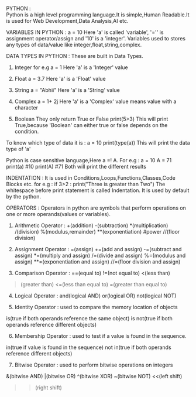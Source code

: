 PYTHON :  
Python is a high level programming language.It is simple,Human Readable.It is used for Web Development,Data Analysis,AI etc.


VARIABLES IN PYTHON :
a = 10 
Here 'a' is called 'variable', '='' is assignment operator/assign and '10' is a 'integer'.
Variables used to stores any types of data/value like integer,float,string,complex.

DATA TYPES IN PYTHON :
These are built in Data Types.

1. Integer
for e.g 
a = 1
Here 'a' is a 'Integer' value

2. Float
a = 3.7
Here 'a' is a 'Float' value

3. String
a = "Abhii"
Here 'a' is a 'String' value

4. Complex
a = 1+ 2j
Here 'a' is a 'Complex' value 
means value with a character

5. Boolean
They only return True or False
print(5>3)
This will print True,because 'Boolean' can either true or false depends on the condition.

To know which type of data it is :
a = 10
print(type(a))
This will print the data type of 'a' 

Python is case sensitive language,Here a =! A. For e.g :
a = 10
A = 71
print(a) #10
print(A) #71
Both will print the different results

INDENTATION :
It is used in Conditions,Loops,Functions,Classes,Code Blocks etc.
for e.g :
if 3>2 :
  print("Three is greater than Two") 
The whitespace before print statement is called Indentation.
It is used by default by the python.

OPERATORS :
Operators in python are  symbols that perform operations on one or more operands(values or variables).

1. Arithmetic Operator :
 +(addition)
 -(subtraction)
 *(multiplication)
 /(division)
 %(modulus,remainder)
 **(exponentiation) #power
 //(floor division) 


2. Assignment Operator :
=(assign)
+=(add and assign)
-=(subtract and assign)
*=(multiply and assign)
/=(divide and assign)
%=(modulus and assign)
**=(exponentiation and assign)
//=(floor division and assign)

3. Comparison Operator :
==(equal to)
!=(not equal to)
<(less than)
>(greater than)
<=(less than equal to)
>=(greater than equal to)

4. Logical Operator :
and(logical AND)
or(logical OR)
not(logical NOT)

5. Identity Operator : used to compare the memory location of objects

is(true if both operands reference the same object)
is not(true if both operands reference different objects)

6. Membership Operator : used to test if a value is found in the sequence.

in(true if value is found in the sequence)
not in(true if both operands reference different objects)


7. Bitwise Operator : used to perform bitwise operations on integers

&(bitwise AND)
|(bitwise OR)
^(bitwise XOR)
~(bitwise NOT)
<<(left shift)
>>(right shift)
